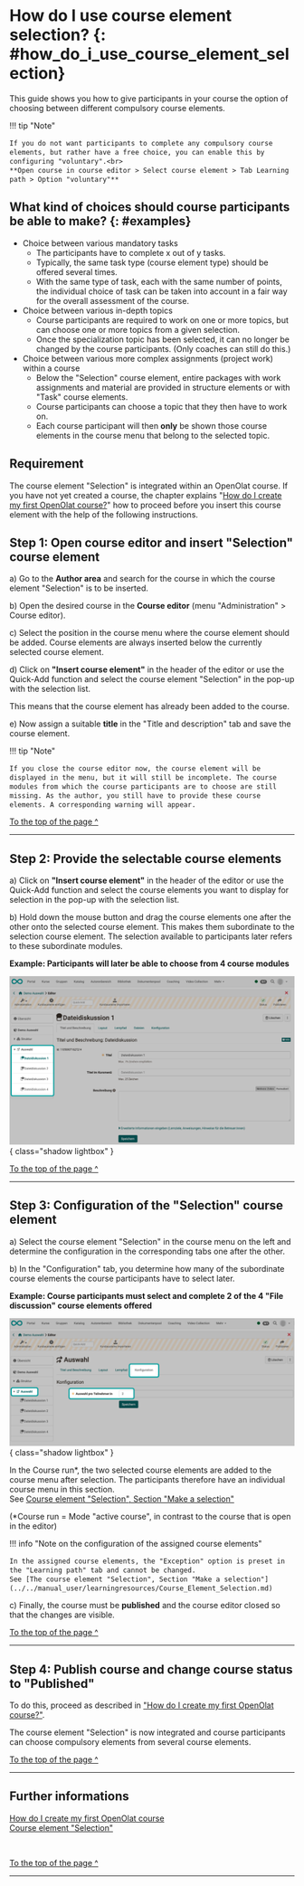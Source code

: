 # How do I use course element selection? {: #how_do_i_use_course_element_selection}


This guide shows you how to give participants in your course the option of choosing between different compulsory course elements.

!!! tip "Note"

    If you do not want participants to complete any compulsory course elements, but rather have a free choice, you can enable this by configuring "voluntary".<br>
    **Open course in course editor > Select course element > Tab Learning path > Option "voluntary"**

## What kind of choices should course participants be able to make? {: #examples}

* Choice between various mandatory tasks
    - The participants have to complete x out of y tasks.
    - Typically, the same task type (course element type) should be offered several times.
    - With the same type of task, each with the same number of points, the individual choice of task can be taken into account in a fair way for the overall assessment of the course.
* Choice between various in-depth topics
    - Course participants are required to work on one or more topics, but can choose one or more topics from a given selection.
    - Once the specialization topic has been selected, it can no longer be changed by the course participants. (Only coaches can still do this.)
* Choice between various more complex assignments (project work) within a course
    - Below the "Selection" course element, entire packages with work assignments and material are provided in structure elements or with "Task" course elements.
    - Course participants can choose a topic that they then have to work on.
    - Each course participant will then **only** be shown those course elements in the course menu that belong to the selected topic. 



##  Requirement

The course element "Selection" is integrated within an OpenOlat course. If you have not yet created a course, the chapter explains "[How do I create my first OpenOlat course?](../my_first_course/my_first_course.de.md)" how to proceed before you insert this course element with the help of the following instructions.


## Step 1: Open course editor and insert "Selection" course element 

a) Go to the **Author area** and search for the course in which the course element "Selection" is to be inserted.
  

b) Open the desired course in the **Course editor** (menu "Administration" > Course editor).

c) Select the position in the course menu where the course element should be added. Course elements are always inserted below the currently selected course element. 

d) Click on **"Insert course element"** in the header of the editor or use the Quick-Add function and select the course element "Selection" in the pop-up with the selection list.

This means that the course element has already been added to the course.

e) Now assign a suitable **title** in the "Title and description" tab and save the course element.  

!!! tip "Note"

    If you close the course editor now, the course element will be displayed in the menu, but it will still be incomplete. The course modules from which the course participants are to choose are still missing. As the author, you still have to provide these course elements. A corresponding warning will appear.

[To the top of the page ^](#how_do_i_use_course_element_selection)

---

## Step 2: Provide the selectable course elements  

a) Click on **"Insert course element"** in the header of the editor or use the Quick-Add function and select the course elements you want to display for selection in the pop-up with the selection list.

b) Hold down the mouse button and drag the course elements one after the other onto the selected course element. This makes them subordinate to the selection course element. The selection available to participants later refers to these subordinate modules.

**Example: Participants will later be able to choose from 4 course modules**

![selection_authoring2_v1_de.png](assets/selection_authoring2_v1_de.png){ class="shadow lightbox" }  

[To the top of the page ^](#how_do_i_use_course_element_selection)

---

## Step 3: Configuration of the "Selection" course element  

a) Select the course element "Selection" in the course menu on the left and determine the configuration in the corresponding tabs one after the other.

b) In the "Configuration" tab, you determine how many of the subordinate course elements the course participants have to select later.

**Example: Course participants must select and complete 2 of the 4 "File discussion" course elements offered**

![selection_authoring_tab_config_v1_de.png](assets/selection_authoring_tab_config_v1_de.png){ class="shadow lightbox" }  

In the Course run*, the two selected course elements are added to the course menu after selection. The participants therefore have an individual course menu in this section.<br> 
See [Course element "Selection", Section "Make a selection"](../../manual_user/learningresources/Course_Element_Selection.md) 

(*Course run = Mode "active course", in contrast to the course that is open in the editor)


!!! info "Note on the configuration of the assigned course elements"

    In the assigned course elements, the "Exception" option is preset in the "Learning path" tab and cannot be changed.
    See [The course element "Selection", Section "Make a selection"](../../manual_user/learningresources/Course_Element_Selection.md)


c) Finally, the course must be **published** and the course editor closed so that the changes are visible. 

[To the top of the page ^](#how_do_i_use_course_element_selection)

---

## Step 4: Publish course and change course status to "Published"  
  
To do this, proceed as described in ["How do I create my first OpenOlat course?"](../my_first_course/my_first_course.md).

The course element "Selection" is now integrated and course participants can choose compulsory elements from several course elements.

[To the top of the page ^](#how_do_i_use_course_element_selection)

---

## Further informations

[How do I create my first OpenOlat course](../my_first_course/my_first_course.de.md)<br>
[Course element "Selection"](../../manual_user/learningresources/Course_Element_Selection.de.md)

<br>

[To the top of the page ^](#how_do_i_use_course_element_selection)

---

